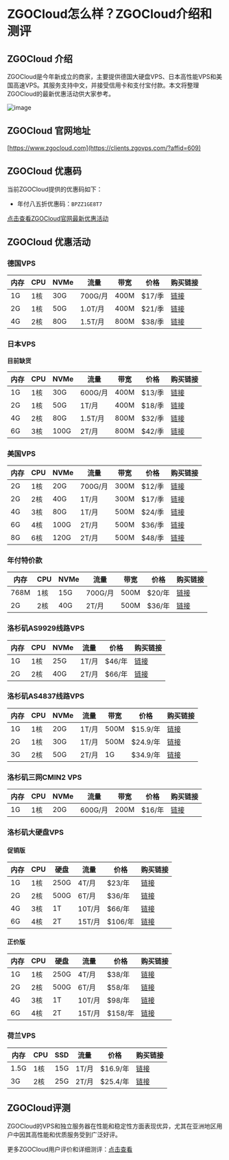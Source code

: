 # ZGOCloud怎么样？ZGOCloud介绍和测评

## ZGOCloud 介绍

ZGOCloud是今年新成立的商家，主要提供德国大硬盘VPS、日本高性能VPS和美国高速VPS。其服务支持中文，并接受信用卡和支付宝付款。本文将整理ZGOCloud的最新优惠活动供大家参考。

![image](https://github.com/hpih8raisins/ZGOCloud/assets/169520749/b0f372d1-2d52-40e7-84c2-528d1f87d53d)

## ZGOCloud 官网地址

[https://www.zgocloud.com](https://clients.zgovps.com/?affid=609)

## ZGOCloud 优惠码

当前ZGOCloud提供的优惠码如下：

- 年付八五折优惠码：`BPZZ1GE8T7`

[点击查看ZGOCloud官网最新优惠活动](https://clients.zgovps.com/?affid=609)

## ZGOCloud 优惠活动

### 德国VPS

| 内存 | CPU  | NVMe | 流量     | 带宽  | 价格     | 购买链接                                                   |
|------|------|------|----------|-------|----------|------------------------------------------------------------|
| 1G   | 1核  | 30G  | 700G/月  | 400M  | $17/季   | [链接](https://clients.zgovps.com/?affid=609)                |
| 2G   | 1核  | 50G  | 1.0T/月  | 400M  | $21/季   | [链接](https://clients.zgovps.com/?affid=609)                |
| 4G   | 2核  | 80G  | 1.5T/月  | 800M  | $38/季   | [链接](https://clients.zgovps.com/?affid=609)                |

### 日本VPS

**目前缺货**

| 内存 | CPU  | NVMe | 流量    | 带宽  | 价格    | 购买链接                                                   |
|------|------|------|---------|-------|---------|------------------------------------------------------------|
| 1G   | 1核  | 30G  | 600G/月 | 400M  | $13/季  | [链接](https://clients.zgovps.com/?affid=609)                |
| 2G   | 1核  | 50G  | 1T/月   | 400M  | $18/季  | [链接](https://clients.zgovps.com/?affid=609)                |
| 4G   | 2核  | 80G  | 1.5T/月 | 800M  | $32/季  | [链接](https://clients.zgovps.com/?affid=609)                |
| 6G   | 3核  | 100G | 2T/月   | 800M  | $42/季  | [链接](https://clients.zgovps.com/?affid=609)                |

### 美国VPS

| 内存 | CPU  | NVMe | 流量    | 带宽  | 价格    | 购买链接                                                   |
|------|------|------|---------|-------|---------|------------------------------------------------------------|
| 2G   | 1核  | 20G  | 700G/月 | 300M  | $12/季  | [链接](https://clients.zgovps.com/?affid=609)                |
| 2G   | 2核  | 40G  | 1T/月   | 300M  | $17/季  | [链接](https://clients.zgovps.com/?affid=609)                |
| 4G   | 3核  | 80G  | 1T/月   | 500M  | $24/季  | [链接](https://clients.zgovps.com/?affid=609)                |
| 6G   | 4核  | 100G | 2T/月   | 500M  | $36/季  | [链接](https://clients.zgovps.com/?affid=609)                |
| 8G   | 6核  | 120G | 2T/月   | 500M  | $48/季  | [链接](https://clients.zgovps.com/?affid=609)                |

### 年付特价款

| 内存 | CPU  | NVMe | 流量    | 带宽  | 价格     | 购买链接                                                   |
|------|------|------|---------|-------|----------|------------------------------------------------------------|
| 768M | 1核  | 15G  | 700G/月 | 500M  | $20/年   | [链接](https://clients.zgovps.com/?affid=609)                |
| 2G   | 2核  | 40G  | 2T/月   | 500M  | $36/年   | [链接](https://clients.zgovps.com/?affid=609)                |

### 洛杉矶AS9929线路VPS

| 内存 | CPU  | NVMe | 流量   | 价格     | 购买链接                                                   |
|------|------|------|--------|----------|------------------------------------------------------------|
| 1G   | 1核  | 25G  | 1T/月  | $46/年   | [链接](https://clients.zgovps.com/?cmd=cart&action=add&affid=609&id=60) |
| 2G   | 2核  | 40G  | 2T/月  | $66/年   | [链接](https://clients.zgovps.com/?cmd=cart&action=add&affid=609&id=61) |

### 洛杉矶AS4837线路VPS

| 内存 | CPU  | NVMe | 流量   | 带宽  | 价格     | 购买链接                                                   |
|------|------|------|--------|-------|----------|------------------------------------------------------------|
| 1G   | 1核  | 20G  | 1T/月  | 500M  | $15.9/年 | [链接](https://clients.zgovps.com/?cmd=cart&action=add&affid=609&id=65) |
| 2G   | 1核  | 30G  | 1T/月  | 500M  | $24.9/年 | [链接](https://clients.zgovps.com/?cmd=cart&action=add&affid=609&id=66) |
| 3G   | 2核  | 50G  | 2T/月  | 1G    | $34.9/年 | [链接](https://clients.zgovps.com/?cmd=cart&action=add&affid=609&id=67) |

### 洛杉矶三网CMIN2 VPS

| 内存 | CPU  | NVMe | 流量   | 带宽  | 价格    | 购买链接                                                   |
|------|------|------|--------|-------|---------|------------------------------------------------------------|
| 1G   | 1核  | 20G  | 600G/月| 200M  | $16/年  | [链接](https://clients.zgovps.com/?cmd=cart&action=add&affid=609&id=71) |

### 洛杉矶大硬盘VPS

#### 促销版

| 内存 | CPU  | 硬盘 | 流量   | 价格    | 购买链接                                                   |
|------|------|------|--------|---------|------------------------------------------------------------|
| 1G   | 1核  | 250G | 4T/月  | $23/年  | [链接](https://clients.zgovps.com/?cmd=cart&action=add&affid=609&id=96) |
| 2G   | 2核  | 500G | 6T/月  | $36/年  | [链接](https://clients.zgovps.com/?cmd=cart&action=add&affid=609&id=97) |
| 4G   | 3核  | 1T   | 10T/月 | $66/年  | [链接](https://clients.zgovps.com/?cmd=cart&action=add&affid=609&id=98) |
| 6G   | 4核  | 2T   | 15T/月 | $106/年 | [链接](https://clients.zgovps.com/?cmd=cart&action=add&affid=609&id=99) |

#### 正价版

| 内存 | CPU  | 硬盘 | 流量   | 价格    | 购买链接                                                   |
|------|------|------|--------|---------|------------------------------------------------------------|
| 1G   | 1核  | 250G | 4T/月  | $38/年  | [链接](https://clients.zgovps.com/?cmd=cart&action=add&affid=609&id=88) |
| 2G   | 2核  | 500G | 6T/月  | $58/年  | [链接](https://clients.zgovps.com/?cmd=cart&action=add&affid=609&id=89) |
| 4G   | 3核  | 1T   | 10T/月 | $98/年  | [链接](https://clients.zgovps.com/?cmd=cart&action=add&affid=609&id=90) |
| 6G   | 4核  | 2T   | 15T/月 | $158/年 | [链接](https://clients.zgovps.com/?cmd=cart&action=add&affid=609&id=91) |

### 荷兰VPS

| 内存 | CPU  | SSD  | 流量  | 价格    | 购买链接                                                   |
|------|------|------|-------|---------|------------------------------------------------------------|
| 1.5G | 1核  | 15G  | 1T/月 | $16.9/年| [链接](https://clients.zgovps.com/?affid=609)                |
| 3G   | 2核  | 25G  | 2T/月 | $25.4/年| [链接](https://clients.zgovps.com/?affid=609)                |

## ZGOCloud评测

ZGOCloud的VPS和独立服务器在性能和稳定性方面表现优异，尤其在亚洲地区用户中因其高性能和优质服务受到广泛好评。

更多ZGOCloud用户评价和详细测评：[点击查看](https://clients.zgovps.com/?affid=609)
